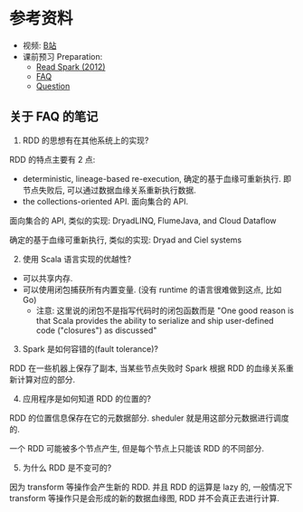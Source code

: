 # 参考资料
+ 视频: [B站](https://www.bilibili.com/video/BV1R7411t71W?p=15)
+ 课前预习 Preparation:
  + [Read Spark (2012)](https://pdos.csail.mit.edu/6.824/papers/zaharia-spark.pdf)
  + [FAQ](https://pdos.csail.mit.edu/6.824/papers/spark-faq.txt)
  + [Question](https://pdos.csail.mit.edu/6.824/questions.html?q=q-spark&lec=16)

## 关于 FAQ 的笔记

1. RDD 的思想有在其他系统上的实现?

RDD 的特点主要有 2 点:
+ deterministic, lineage-based re-execution, 确定的基于血缘可重新执行. 即节点失败后, 可以通过数据血缘关系重新执行数据.
+ the collections-oriented  API. 面向集合的  API.

面向集合的 API, 类似的实现: DryadLINQ, FlumeJava, and Cloud Dataflow

确定的基于血缘可重新执行, 类似的实现: Dryad and Ciel systems

2. 使用 Scala 语言实现的优越性?
+ 可以共享内存.
+ 可以使用闭包捕获所有内置变量. (没有 runtime 的语言很难做到这点, 比如 Go)
  + 注意: 这里说的闭包不是指写代码时的闭包函数而是 "One good reason is that Scala provides the ability to serialize and ship user-defined code ("closures") as discussed"

3. Spark 是如何容错的(fault tolerance)?

RDD 在一些机器上保存了副本, 当某些节点失败时 Spark 根据 RDD 的血缘关系重新计算对应的部分.

4. 应用程序是如何知道 RDD 的位置的?

RDD 的位置信息保存在它的元数据部分. sheduler 就是用这部分元数据进行调度的.

一个 RDD 可能被多个节点产生, 但是每个节点上只能该 RDD 的不同部分.

5. 为什么 RDD 是不变可的?

因为 transform 等操作会产生新的 RDD. 并且 RDD 的运算是 lazy 的, 一般情况下 transform 等操作只是会形成的新的数据血缘图, RDD 并不会真正去进行计算.





